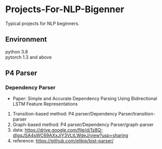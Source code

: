 # Projects-For-NLP-Bigenner

Typical projects for NLP beginners.

## Environment
python 3.8 \
pytorch 1.3 and above

## P4 Parser
### Dependency Parser 
   
   - Paper: Simple and Accurate Dependency Parsing Using Bidirectional LSTM Feature Representations 
   1. Transition-based method: P4 parser/Dependency Parser/transition-parser 
   2. Graph-based method: P4 parser/Dependency Parser/graph-parser
   3. data: https://drive.google.com/file/d/1z8Q-dIgqJSA4sWC69AXxJjY3VLtLWdeJ/view?usp=sharing
   4. reference: https://github.com/elikip/bist-parser/
